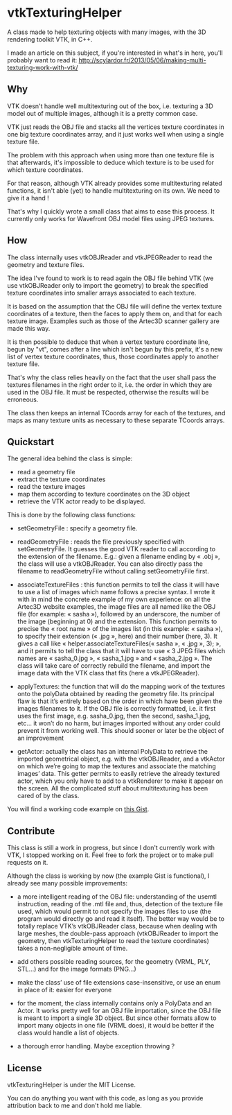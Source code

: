 vtkTexturingHelper
==================

A class made to help texturing objects with many images, with the 3D rendering toolkit VTK, in C++.

I made an article on this subject, if you're interested in what's in here, you'll probably want to read it: http://scylardor.fr/2013/05/06/making-multi-texturing-work-with-vtk/


Why
---

VTK doesn't handle well multitexturing out of the box, i.e. texturing a 3D model out of multiple images, although it is a pretty common case.

VTK just reads the OBJ file and stacks all the vertices texture coordinates in one big texture coordinates array, and it just works well when using a single texture file.

The problem with this approach when using more than one texture file is that afterwards, it's impossible to deduce which texture is to be used for which texture coordinates.

For that reason, although VTK already provides some multitexturing related functions, it isn't able (yet) to handle multitexturing on its own. We need to give it a hand !

That's why I quickly wrote a small class that aims to ease this process. It currently only works for Wavefront OBJ model files using JPEG textures.


How
---

The class internally uses vtkOBJReader and vtkJPEGReader to read the geometry and texture files.

The idea I've found to work is to read again the OBJ file behind VTK (we use vtkOBJReader only to import the geometry) to break the specified texture coordinates into smaller arrays associated to each texture.

It is based on the assumption that the OBJ file will define the vertex texture coordinates of a texture, then the faces to apply them on, and that for each texture image. Examples such as those of the Artec3D scanner gallery are made this way.

It is then possible to deduce that when a vertex texture coordinate line, begun by "vt", comes after a line which isn't begun by this prefix, it's a new list of vertex texture coordinates, thus, those coordinates apply to another texture file.

That's why the class relies heavily on the fact that the user shall pass the textures filenames in the right order to it, i.e. the order in which they are used in the OBJ file. It must be respected, otherwise the results will be erroneous.

The class then keeps an internal TCoords array for each of the textures, and maps as many texture units as necessary to these separate TCoords arrays.


Quickstart
----------

The general idea behind the class is simple:

* read a geometry file
* extract the texture coordinates
* read the texture images
* map them according to texture coordinates on the 3D object
* retrieve the VTK actor ready to be displayed.

This is done by the following class functions:

* setGeometryFile : specify a geometry file.

* readGeometryFile : reads the file previously specified with setGeometryFile. It guesses the good VTK reader to call according to the extension of the filename. E.g.: given a filename ending by « .obj », the class will use a vtkOBJReader. You can also directly pass the filename to readGeometryFile without calling setGeometryFile first.

* associateTextureFiles : this function permits to tell the class it will have to use a list of images which name follows a precise syntax. I wrote it with in mind the concrete example of my own experience: on all the Artec3D website examples, the image files are all named like the OBJ file (for example: « sasha »), followed by an underscore, the number of the image (beginning at 0) and the extension. This function permits to precise the « root name » of the images list (in this example: « sasha »), to specify their extension (« .jpg », here) and their number (here, 3). It gives a call like « helper.associateTextureFiles(« sasha », « .jpg », 3); », and it permits to tell the class that it will have to use « 3 JPEG files which names are « sasha_0.jpg », « sasha_1.jpg » and « sasha_2.jpg ». The class will take care of correctly rebuild the filename, and import the image data with the VTK class that fits (here a vtkJPEGReader).

* applyTextures: the function that will do the mapping work of the textures onto the polyData obtained by reading the geometry file. Its principal flaw is that it’s entirely based on the order in which have been given the images filenames to it. If the OBJ file is correctly formatted, i.e. it first uses the first image, e.g. sasha_0.jpg, then the second, sasha_1.jpg, etc… it won’t do no harm, but images imported without any order could prevent it from working well. This should sooner or later be the object of an improvement

* getActor: actually the class has an internal PolyData to retrieve the imported geometrical object, e.g. with the vtkOBJReader, and a vtkActor on which we’re going to map the textures and associate the matching images’ data. This getter permits to easily retrieve the already textured actor, which you only have to add to a vtkRenderer to make it appear on the screen. All the complicated stuff 
about multitexturing has been cared of by the class.

You will find a working code example on [this Gist](https://gist.github.com/Scylardor/9244b13abbd46fee382c).


Contribute
----------

This class is still a work in progress, but since I don't currently work with VTK, I stopped working on it. Feel free to fork the project or to make pull requests on it.

Although the class is working by now (the example Gist is functional), I already see many possible improvements:

* a more intelligent reading of the OBJ file: understanding of the usemtl instruction, reading of the .mtl file and, thus, detection of the texture file used, which would permit to not specify the images files to use (the program would directly go and read it itself). The better way would be to totally replace VTK’s vtkOBJReader class, because when dealing with large meshes, the double-pass approach (vtkOBJReader to import the geometry, then vtkTexturingHelper to read the texture coordinates) takes a non-negligible amount of time.

* add others possible reading sources, for the geometry (VRML, PLY, STL…) and for the image formats (PNG…)

* make the class’ use of file extensions case-insensitive, or use an enum in place of it: easier for everyone

* for the moment, the class internally contains only a PolyData and an Actor. It works pretty well for an OBJ file importation, since the OBJ file is meant to import a single 3D object. But since other formats allow to import many objects in one file (VRML does), it would be better if the class would handle a list of objects.

* a thorough error handling. Maybe exception throwing ?


License
-------

vtkTexturingHelper is under the MIT License.

You can do anything you want with this code, as long as you provide attribution back to me and don't hold me liable.
